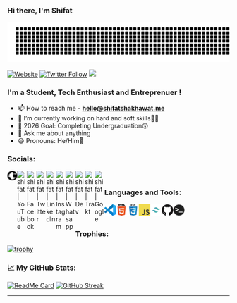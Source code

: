 ### Hi there, I'm **Shifat**

<p align="center">
    <img src="https://github.com/ShifatShakhawat/ShifatShakhawat/blob/main/Shifat.svg" />
</p> 

[![Website](https://img.shields.io/website?label=www.shifatshakhawat.me&style=for-the-badge&url=https%3A%2F%2Fwww.shifatshakhawat.me)](https://www.shifatshakhawat.me)
[![Twitter Follow](https://img.shields.io/twitter/follow/sh1fat?color=1DA1F2&logo=twitter&style=for-the-badge)](https://twitter.com/intent/follow?original_referer=https%3A%2F%2Fgithub.com%2Fshifat&screen_name=shifat) <img src="https://komarev.com/ghpvc/?username=ShifatShakhawat" height="28 rem"></img>

### I'm a Student, Tech Enthusiast and Entreprenuer !

- 📫 How to reach me - **hello@shifatshakhawat.me**
- 🔭 I’m currently working on hard and soft skills👩‍💻
- 🥅 2026 Goal: Completing Undergraduation😵
- 💬 Ask me about anything
- 😄 Pronouns: He/Him🧍


### Socials:

[<img align="left" alt="shifatshakhawat.me" width="22px" src="https://raw.githubusercontent.com/iconic/open-iconic/master/svg/globe.svg" />][website]
[<img align="left" alt="shifat | YouTube" width="22px" src="https://cdn.jsdelivr.net/npm/simple-icons@v3/icons/youtube.svg" />][youtube]
[<img align="left" alt="shifat | Facebook" width="22px" src="https://cdn.jsdelivr.net/npm/simple-icons@v3/icons/facebook.svg" />][facebook]
[<img align="left" alt="shifat | Twitter" width="22px" src="https://cdn.jsdelivr.net/npm/simple-icons@v3/icons/twitter.svg" />][twitter]
[<img align="left" alt="shifat | LinkedIn" width="22px" src="https://cdn.jsdelivr.net/npm/simple-icons@v3/icons/linkedin.svg" />][linkedin]
[<img align="left" alt="shifat | Instagram" width="22px" src="https://cdn.jsdelivr.net/npm/simple-icons@v3/icons/instagram.svg" />][instagram]
[<img align="left" alt="shifat | Whatsapp" width="22px" src="https://cdn.jsdelivr.net/npm/simple-icons@3.13.0/icons/whatsapp.svg" />][Whatsapp]
[<img align="left" alt="shifat | Dev" width="22px" src="https://cdn.jsdelivr.net/npm/simple-icons@3.0.1/icons/dev-dot-to.svg" >](https://dev.to/shifat)
[<img align="left" alt="shifat | Trakt" width="22px" src="https://cdn.jsdelivr.net/npm/simple-icons@3.0.1/icons/trakt.svg" >](https://trakt.tv/users/shifat)
[<img align="left" alt="shifat | Google" width="22px" src="https://cdn.jsdelivr.net/npm/simple-icons@3.0.1/icons/google.svg" >](https://g.dev/shifat)
<br/>

### Languages and Tools:

<img align="left" alt="Visual Studio Code" width="26px" src="https://raw.githubusercontent.com/github/explore/80688e429a7d4ef2fca1e82350fe8e3517d3494d/topics/visual-studio-code/visual-studio-code.png" />
<img align="left" alt="HTML5" width="26px" src="https://raw.githubusercontent.com/github/explore/80688e429a7d4ef2fca1e82350fe8e3517d3494d/topics/html/html.png" />
<img align="left" alt="CSS3" width="26px" src="https://raw.githubusercontent.com/github/explore/80688e429a7d4ef2fca1e82350fe8e3517d3494d/topics/css/css.png" />
<img align="left" alt="JavaScript" width="26px" src="https://raw.githubusercontent.com/github/explore/80688e429a7d4ef2fca1e82350fe8e3517d3494d/topics/javascript/javascript.png" />
<img align="left" alt="Terminal" width="26px" src="https://raw.githubusercontent.com/github/explore/80688e429a7d4ef2fca1e82350fe8e3517d3494d/topics/tailwind/tailwind.png" />
<img align="left" alt="GitHub" width="26px" src="https://raw.githubusercontent.com/github/explore/78df643247d429f6cc873026c0622819ad797942/topics/github/github.png" />
<img align="left" alt="Terminal" width="26px" src="https://raw.githubusercontent.com/github/explore/80688e429a7d4ef2fca1e82350fe8e3517d3494d/topics/terminal/terminal.png" />


<br/>
<!--
### Github Badges:
<a href='https://archiveprogram.github.com/'><img src='https://raw.githubusercontent.com/acervenky/animated-github-badges/master/assets/acbadge.gif' width='40' height='40'></a> <a href='https://docs.github.com/en/developers'><img src='https://raw.githubusercontent.com/acervenky/animated-github-badges/master/assets/devbadge.gif' width='40' height='40'></a> 
<a href='https://github.com/pricing'><img src='https://raw.githubusercontent.com/acervenky/animated-github-badges/master/assets/pro.gif' width='40' height='40'></a>
<a href='https://stars.github.com/'><img src='https://raw.githubusercontent.com/acervenky/animated-github-badges/master/assets/starbadge.gif' width='35' height='35'></a> 
<a href='https://docs.github.com/en/github/supporting-the-open-source-community-with-github-sponsors'><img src='https://raw.githubusercontent.com/acervenky/animated-github-badges/master/assets/sponsorbadge.gif' width='35' height='35'></a> 
-->
<br/>

### Trophies:
[![trophy](https://github-profile-trophy.vercel.app/?username=ShifatShakhawat&show_icons=true)](https://github.com/ShifatShakhawat/github-profile-trophy)


### 📈 My GitHub Stats:

[![ReadMe Card](https://github-readme-stats.vercel.app/api?username=ShifatShakhawat&show_icons=true)](https://github.com/ShifatShakhawat)
[![GitHub Streak](https://github-readme-streak-stats.herokuapp.com/?user=ShifatShakhawat&show_icons=ture)](https://git.io/streak-stats)

<!--
<p align="center'> 
          
 [![Top Langs](https://github-readme-stats.vercel.app/api/top-langs/?username=ShifatShakhawat&layout=compact&theme=light)](https://github.com/ShifatShakhawat/github-readme-stats) 
          
 </p>

  <a href="https://github.com/ShifatShakhawat/github-readme-activity-graph">
    <img src="https://activity-graph.herokuapp.com/graph?username=ShifatShakhawat&bg_color=blue&hide_border=true">
  </a> 
                                                                                                    

<p align="center">
  <img src="https://capsule-render.vercel.app/api?type=waving&color=gradient&width=auto&height=80&section=footer"/>
</p>
-->
---
[website]: https://www.shifatshakhawat.me/
[twitter]: https://twitter.com/sh1fat/
[youtube]: https://www.youtube.com/@ShifatShakhawat
[instagram]: https://instagram.com/shitrology/
[linkedin]: https://linkedin.com/in/ShifatShakhawat
[Whatsapp]: https://wa.me/12675876528
[facebook]: https://facebook.com/shitrology/
